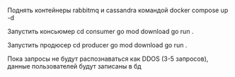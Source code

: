 Поднять контейнеры rabbitmq и cassandra командой docker compose up -d

Запустить консьюмер
cd consumer 
go mod download
go run .

Запустить продюсер
cd producer 
go mod download
go run .

Пока запросы не будут распознаваться как DDOS (3-5 запросов), данные пользователей будут записаны в бд

